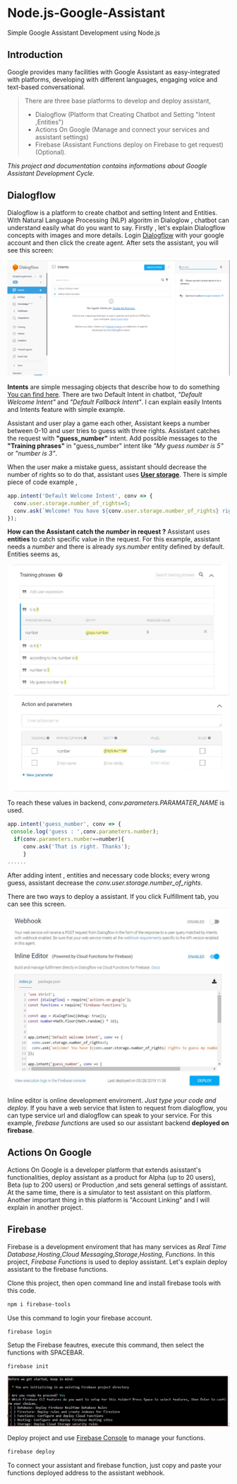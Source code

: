 # Node.js-Google-Assistant
Simple Google Assistant Development using Node.js

## Introduction
Google provides many facilities with Google Assistant as easy-integrated with platforms, developing with different languages, engaging voice and text-based conversational.

>There are three base platforms to develop and deploy assistant,
> * Dialogflow (Platform that Creating Chatbot and Setting "Intent ,Entities")
> * Actions On Google (Manage and connect your services and assistant settings)
> * Firebase (Assistant Functions deploy on Firebase to get request)(Optional).

*This project and documentation contains informations about Google Assistant Development Cycle.*

## Dialogflow
Dialogflow is a platform to create chatbot and setting Intent and Entities. With Natural Language Processing (NLP) algoritm in Dialoglow , chatbot can understand easily what do you want to say.
Firstly , let's explain Dialogflow concepts with images and more details. 
Login [Dialogflow](https://dialogflow.com/) with your google account and then click the create agent. After sets the assistant, you will see this screen:

![Screenshot](dialogflow.png)

**Intents** are simple messaging objects that describe how to do something [You can find here](https://developers.google.com/actions/reference/rest/intents).
There are two Default Intent in chatbot, *"Default Welcome Intent"* and *"Default Fallback Intent"*. I can explain easily Intents and Intents feature with simple example. 

Assistant and user play a game each other, Assistant keeps a number between 0-10 and user tries to guess with three rights. Assistant catches the request with **"guess_number"** intent. Add possible messages to the  **"Training phrases"** in "guess_number" intent like *"My guess number is 5"* or *"number is 3"*. 

When the user make a mistake guess, assistant should decrease the number of rights so to do that, assistant uses [**User storage**](https://developers.google.com/actions/assistant/save-data). There is simple piece of code example , 

```javascript
app.intent('Default Welcome Intent', conv => {
  conv.user.storage.number_of_rights=5;
  conv.ask(`Welcome! You have ${conv.user.storage.number_of_rights} rights to guess my number. Say a number.`);
});
```
**How can the Assistant catch the *number* in request ?**
Assistant uses **entities** to catch specific value in the request. For this example, assistant needs a *number* and there is already  *sys.number* entity defined by default. Entities seems as,

![Entities in Training Phases](trainigphases.JPG)
![Actions and Paramaters](actionsandparamaters.JPG)

To reach these values in backend, *conv.parameters.PARAMATER_NAME* is used.

```javascript
app.intent('guess_number', conv => {
 console.log('guess : ',conv.parameters.number);
  if(conv.parameters.number==number){
     conv.ask('That is right. Thanks');
     }
......
```
After adding intent , entities and necessary code blocks; every wrong guess, assistant decrease the *conv.user.storage.number_of_rights*.

There are two ways to deploy a assistant. If you click Fulfillment tab, you can see this screen. 
![Fulfillment](Fulfillment.JPG)

Inline editor is online development enviroment. *Just type your code and deploy.*
If you have a web service that listen to request from dialogflow, you can type service url and dialogflow can speak to your service.
For this example, *firebase functions* are used so our assistant backend **deployed on firebase**.

## Actions On Google
Actions On Google is a developer platform that extends asisstant's functionalities, deploy assistant as a product for Alpha (up to 20 users), Beta (up to 200 users) or Production ,and sets general settings of assistant. At the same time, there is a simulator to test assistant on this platform. Another important thing in this platform is "Account Linking" and I will explain in another project. 

## Firebase
Firebase is a development enviroment that has many services as *Real Time Database*,*Hosting*,*Cloud Messaging*,*Storage*,*Hosting*, *Functions*. In this project, *Firebase Functions* is used to deploy assistant. Let's explain deploy assistant to the firebase functions. 

Clone this project, then open command line and install firebase tools with this code.
```bash
npm i firebase-tools
```

Use this command to login your firebase account.
```bash
firebase login
```

Setup the Firebase feautres, execute this command, then select the functions with SPACEBAR.
```bash
firebase init
```
![Firebase CLI](firebase-cli.JPG)

Deploy project and use [Firebase Console](https://firebase.google.com/) to manage your functions.
```bash
firebase deploy
```
To connect your assistant and firebase function, just copy and paste your functions deployed address to the assistant webhook.





 
